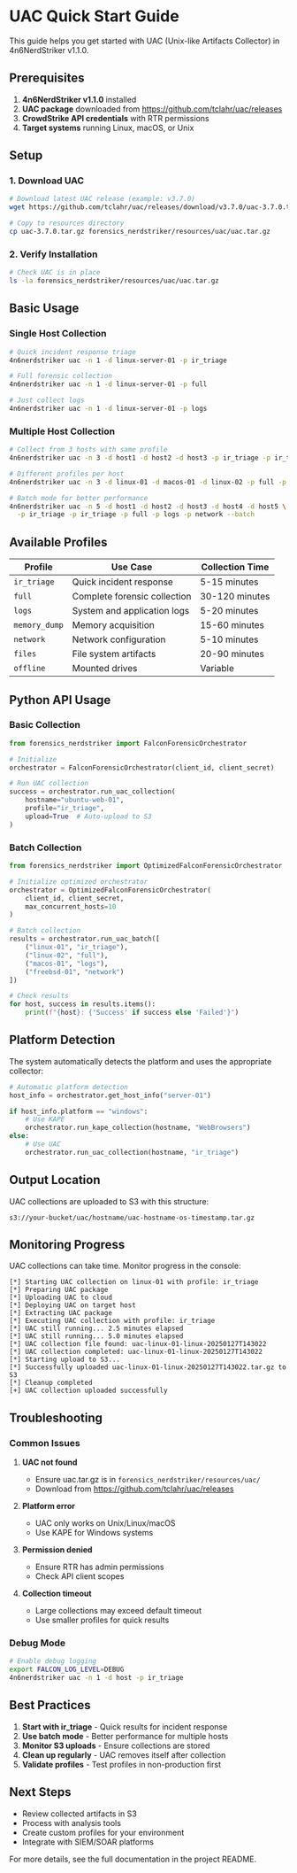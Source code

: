 # UAC Quick Start Guide

This guide helps you get started with UAC (Unix-like Artifacts Collector) in 4n6NerdStriker v1.1.0.

## Prerequisites

1. **4n6NerdStriker v1.1.0** installed
2. **UAC package** downloaded from https://github.com/tclahr/uac/releases
3. **CrowdStrike API credentials** with RTR permissions
4. **Target systems** running Linux, macOS, or Unix

## Setup

### 1. Download UAC

```bash
# Download latest UAC release (example: v3.7.0)
wget https://github.com/tclahr/uac/releases/download/v3.7.0/uac-3.7.0.tar.gz

# Copy to resources directory
cp uac-3.7.0.tar.gz forensics_nerdstriker/resources/uac/uac.tar.gz
```

### 2. Verify Installation

```bash
# Check UAC is in place
ls -la forensics_nerdstriker/resources/uac/uac.tar.gz
```

## Basic Usage

### Single Host Collection

```bash
# Quick incident response triage
4n6nerdstriker uac -n 1 -d linux-server-01 -p ir_triage

# Full forensic collection
4n6nerdstriker uac -n 1 -d linux-server-01 -p full

# Just collect logs
4n6nerdstriker uac -n 1 -d linux-server-01 -p logs
```

### Multiple Host Collection

```bash
# Collect from 3 hosts with same profile
4n6nerdstriker uac -n 3 -d host1 -d host2 -d host3 -p ir_triage -p ir_triage -p ir_triage

# Different profiles per host
4n6nerdstriker uac -n 3 -d linux-01 -d macos-01 -d linux-02 -p full -p logs -p network

# Batch mode for better performance
4n6nerdstriker uac -n 5 -d host1 -d host2 -d host3 -d host4 -d host5 \
  -p ir_triage -p ir_triage -p full -p logs -p network --batch
```

## Available Profiles

| Profile | Use Case | Collection Time |
|---------|----------|-----------------|
| `ir_triage` | Quick incident response | 5-15 minutes |
| `full` | Complete forensic collection | 30-120 minutes |
| `logs` | System and application logs | 5-20 minutes |
| `memory_dump` | Memory acquisition | 15-60 minutes |
| `network` | Network configuration | 5-10 minutes |
| `files` | File system artifacts | 20-90 minutes |
| `offline` | Mounted drives | Variable |

## Python API Usage

### Basic Collection

```python
from forensics_nerdstriker import FalconForensicOrchestrator

# Initialize
orchestrator = FalconForensicOrchestrator(client_id, client_secret)

# Run UAC collection
success = orchestrator.run_uac_collection(
    hostname="ubuntu-web-01",
    profile="ir_triage",
    upload=True  # Auto-upload to S3
)
```

### Batch Collection

```python
from forensics_nerdstriker import OptimizedFalconForensicOrchestrator

# Initialize optimized orchestrator
orchestrator = OptimizedFalconForensicOrchestrator(
    client_id, client_secret,
    max_concurrent_hosts=10
)

# Batch collection
results = orchestrator.run_uac_batch([
    ("linux-01", "ir_triage"),
    ("linux-02", "full"),
    ("macos-01", "logs"),
    ("freebsd-01", "network")
])

# Check results
for host, success in results.items():
    print(f"{host}: {'Success' if success else 'Failed'}")
```

## Platform Detection

The system automatically detects the platform and uses the appropriate collector:

```python
# Automatic platform detection
host_info = orchestrator.get_host_info("server-01")

if host_info.platform == "windows":
    # Use KAPE
    orchestrator.run_kape_collection(hostname, "WebBrowsers")
else:
    # Use UAC
    orchestrator.run_uac_collection(hostname, "ir_triage")
```

## Output Location

UAC collections are uploaded to S3 with this structure:
```
s3://your-bucket/uac/hostname/uac-hostname-os-timestamp.tar.gz
```

## Monitoring Progress

UAC collections can take time. Monitor progress in the console:

```
[*] Starting UAC collection on linux-01 with profile: ir_triage
[*] Preparing UAC package
[*] Uploading UAC to cloud
[*] Deploying UAC on target host
[*] Extracting UAC package
[*] Executing UAC collection with profile: ir_triage
[*] UAC still running... 2.5 minutes elapsed
[*] UAC still running... 5.0 minutes elapsed
[*] UAC collection file found: uac-linux-01-linux-20250127T143022
[*] UAC collection completed: uac-linux-01-linux-20250127T143022
[*] Starting upload to S3...
[*] Successfully uploaded uac-linux-01-linux-20250127T143022.tar.gz to S3
[*] Cleanup completed
[+] UAC collection uploaded successfully
```

## Troubleshooting

### Common Issues

1. **UAC not found**
   - Ensure uac.tar.gz is in `forensics_nerdstriker/resources/uac/`
   - Download from https://github.com/tclahr/uac/releases

2. **Platform error**
   - UAC only works on Unix/Linux/macOS
   - Use KAPE for Windows systems

3. **Permission denied**
   - Ensure RTR has admin permissions
   - Check API client scopes

4. **Collection timeout**
   - Large collections may exceed default timeout
   - Use smaller profiles for quick results

### Debug Mode

```bash
# Enable debug logging
export FALCON_LOG_LEVEL=DEBUG
4n6nerdstriker uac -n 1 -d host -p ir_triage
```

## Best Practices

1. **Start with ir_triage** - Quick results for incident response
2. **Use batch mode** - Better performance for multiple hosts
3. **Monitor S3 uploads** - Ensure collections are stored
4. **Clean up regularly** - UAC removes itself after collection
5. **Validate profiles** - Test profiles in non-production first

## Next Steps

- Review collected artifacts in S3
- Process with analysis tools
- Create custom profiles for your environment
- Integrate with SIEM/SOAR platforms

For more details, see the full documentation in the project README.